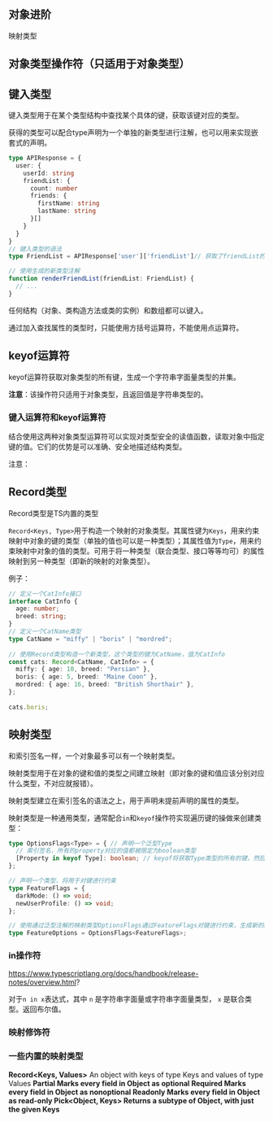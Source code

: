 ## 对象进阶
映射类型

## 对象类型操作符（只适用于对象类型）

## 键入类型

键入类型用于在某个类型结构中查找某个具体的键，获取该键对应的类型。

获得的类型可以配合type声明为一个单独的新类型进行注解，也可以用来实现嵌套式的声明。

```ts
type APIResponse = {
  user: {
    userId: string
    friendList: {
      count: number
      friends: {
        firstName: string
        lastName: string
      }[]
    }
  }
}
// 键入类型的语法
type FriendList = APIResponse['user']['friendList']// 获取了friendList的类型，然后声明成了单独的FriendList类型

// 使用生成的新类型注解
function renderFriendList(friendList: FriendList) {
  // ...
}
```

任何结构（对象、类构造方法或类的实例）和数组都可以键入。

通过加入查找属性的类型时，只能使用方括号运算符，不能使用点运算符。

## keyof运算符

keyof运算符获取对象类型的所有键，生成一个字符串字面量类型的并集。

**注意**：该操作符只适用于对象类型，且返回值是字符串类型的。

### 键入运算符和keyof运算符

结合使用这两种对象类型运算符可以实现对类型安全的读值函数，读取对象中指定键的值。它们的优势是可以准确、安全地描述结构类型。

注意：

## Record类型

Record类型是TS内置的类型

`Record<Keys, Type>`用于构造一个映射的对象类型。其属性键为`Keys`，用来约束映射中对象的键的类型（单独的值也可以是一种类型）；其属性值为`Type`，用来约束映射中对象的值的类型。可用于将一种类型（联合类型、接口等等均可）的属性映射到另一种类型（即新的映射的对象类型）。

例子：

```ts
// 定义一个CatInfo接口
interface CatInfo {
  age: number;
  breed: string;
}
// 定义一个CatName类型
type CatName = "miffy" | "boris" | "mordred";
 
// 使用Record类型构造一个新类型，这个类型的键为CatName，值为CatInfo
const cats: Record<CatName, CatInfo> = {
  miffy: { age: 10, breed: "Persian" },
  boris: { age: 5, breed: "Maine Coon" },
  mordred: { age: 16, breed: "British Shorthair" },
};
 
cats.boris;
```

## 映射类型

和索引签名一样，一个对象最多可以有一个映射类型。

映射类型用于在对象的键和值的类型之间建立映射（即对象的键和值应该分别对应什么类型，不对应就报错）。

映射类型建立在索引签名的语法之上，用于声明未提前声明的属性的类型。

映射类型是一种通用类型，通常配合`in`和`keyof`操作符实现遍历键的操做来创建类型：

```ts
type OptionsFlags<Type> = { // 声明一个泛型Type
  // 索引签名，所有的property对应的值都被限定为boolean类型
  [Property in keyof Type]: boolean; // keyof将获取Type类型的所有的键，然后形成一个并集，in操作符会遍历匹配其中的Property属性
};

// 声明一个类型，将用于对键进行约束
type FeatureFlags = {
  darkMode: () => void;
  newUserProfile: () => void;
};

// 使用通过泛型注解的映射类型OptionsFlags通过FeatureFlags对键进行约束，生成新的FeatureOptions类型
type FeatureOptions = OptionsFlags<FeatureFlags>;
```



### in操作符

https://www.typescriptlang.org/docs/handbook/release-notes/overview.html?

对于`n in x`表达式，其中 `n` 是字符串字面量或字符串字面量类型， `x` 是联合类型。返回布尔值。

### 映射修饰符

### 一些内置的映射类型

**Record<Keys, Values>**
An object with keys of type Keys and values of type Values
**Partial<Object>**
Marks every field in Object as optional
**Required<Object>**
Marks every field in Object as nonoptional
**Readonly<Object>**
Marks every field in Object as read-only
**Pick<Object, Keys>**
Returns a subtype of Object, with just the given Keys